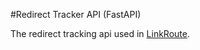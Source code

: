 #Redirect Tracker API (FastAPI)

The redirect tracking api used in [LinkRoute](https://github.com/m3hu1).
